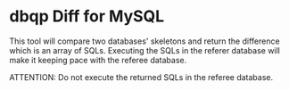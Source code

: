 #   dbqp Diff for MySQL

This tool will compare two databases' skeletons and return the difference which is an array of SQLs. Executing the SQLs in the referer database will make it keeping pace with the referee database. 

ATTENTION: Do not execute the returned SQLs in the referee database.